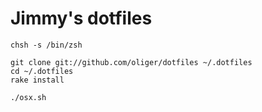 # Jimmy's dotfiles

```
chsh -s /bin/zsh

git clone git://github.com/oliger/dotfiles ~/.dotfiles
cd ~/.dotfiles
rake install

./osx.sh
```
